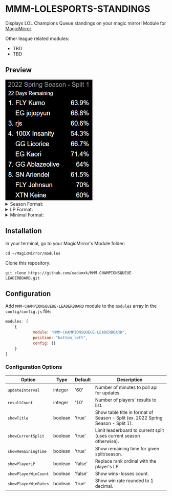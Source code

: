 # MMM-LOLESPORTS-STANDINGS
Displays LOL Champions Queue standings on your magic mirror!
Module for <a href="https://github.com/MichMich/MagicMirror">MagicMirror</a>.

Other league related modules:
- TBD
- TBD

## Preview
<img src="https://github.com/xadamxk/MMM-CHAMPIONSQUEUE-LEADERBOARD/blob/main/screenshots/default_format.png?raw=true" title="Preview"  />

<details> 
  <summary>Season Format:</summary>
  <img src="https://github.com/xadamxk/MMM-CHAMPIONSQUEUE-LEADERBOARD/blob/main/screenshots/season_format.png?raw=true" title="Preview Season Format"  />
	<pre><code>
config: {
	showCurrentSplit: false,
    showRemainingTime: false	
}
	</code></pre>
</details>

<details> 
  <summary>LP Format:</summary>
  <img src="https://github.com/xadamxk/MMM-CHAMPIONSQUEUE-LEADERBOARD/blob/main/screenshots/lp_format.png?raw=true" title="Preview LP Format"  />
	<pre><code>
config: {
    showPlayerLP: true,
    showPlayerWinCount: true,
    showPlayerWinRates: false
}
	</code></pre>
</details>

<details> 
  <summary>Minimal Format:</summary>
  <img src="https://github.com/xadamxk/MMM-CHAMPIONSQUEUE-LEADERBOARD/blob/main/screenshots/minimal_format.png?raw=true" title="Minimal LP Format"  />
	<pre><code>
config: {
    showTitle: false,
    showRemainingTime: false,
    showPlayerWinRates: false
}
	</code></pre>
</details>

## Installation
In your terminal, go to your MagicMirror's Module folder:
````
cd ~/MagicMirror/modules
````

Clone this repository:
````
git clone https://github.com/xadamxk/MMM-CHAMPIONSQUEUE-LEADERBOARD.git
````

## Configuration
Add `MMM-CHAMPIONSQUEUE-LEADERBOARD` module to the `modules` array in the `config/config.js` file:
````javascript
modules: [
	{
			module: "MMM-CHAMPIONSQUEUE-LEADERBOARD",
			position: "bottom_left",
			config: {}
	}
]
````
### Configuration Options

| **Option** | **Type** | **Default** | **Description** |
| --- | --- | --- | --- |
| `updateInterval` | integer | '60' | Number of minutes to poll api for updates. |
| `resultCount` | integer | '10' | Number of players' results to list. |
| `showTitle` | boolean | 'true' | Show table title in format of Season - Split (ex. 2022 Spring Season - Split 1). |
| `showCurrentSplit` | boolean | 'true' | Limit leaderboard to current split (uses current season otherwise). |
| `showRemainingTime` | boolean | 'true' | Show remaining time for given split/season. |
| `showPlayerLP` | boolean | 'false' | Replace rank ordinal with the player's LP. |
| `showPlayerWinCount` | boolean | 'false' | Show wins-losses count. |
| `showPlayerWinRates` | boolean | 'true' | Show win rate rounded to 1 decimal. |

